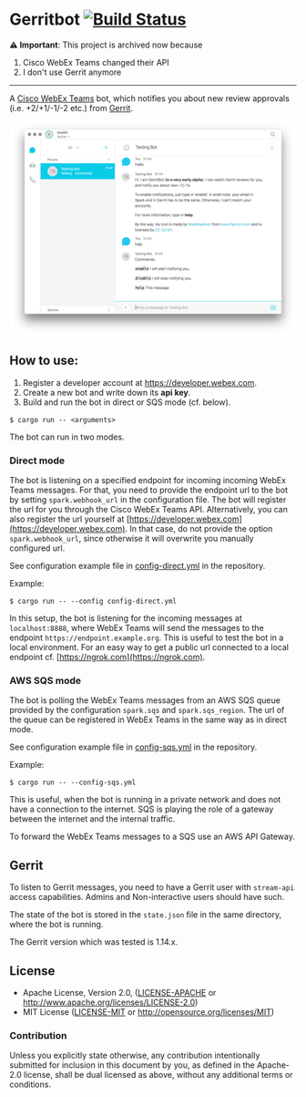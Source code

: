 # Gerritbot [![Build Status](https://github.com/boxdot/gerritbot-rs/workflows/CI/badge.svg)](https://github.com/boxdot/gerritbot-rs/actions/workflows/ci.yaml)

**⚠️ Important**: This project is archived now because

1. Cisco WebEx Teams changed their API
2. I don't use Gerrit anymore

---

A [Cisco WebEx Teams](https://teams.webex.com) bot, which notifies you about new review approvals
(i.e. +2/+1/-1/-2 etc.) from [Gerrit](https://www.gerritcodereview.com).

![screenshot](assets/screenshot.png)

## How to use:

1. Register a developer account at https://developer.webex.com.
2. Create a new bot and write down its **api key**.
3. Build and run the bot in direct or SQS mode (cf. below).

```shell
$ cargo run -- <arguments>
```

The bot can run in two modes.

### Direct mode

The bot is listening on a specified endpoint for incoming incoming WebEx Teams messages. For that, you
need to provide the endpoint url to the bot by setting `spark.webhook_url` in the configuration file.
The bot will register the url for you through the Cisco WebEx Teams API. Alternatively, you can also register the
url yourself at [https://developer.webex.com](https://developer.webex.com). In that case,
do not provide the option `spark.webhook_url`, since otherwise it will overwrite you manually
configured url.

See configuration example file in [config-direct.yml](config-direct.yml) in the repository.

Example:

```shell
$ cargo run -- --config config-direct.yml
```

In this setup, the bot is listening for the incoming messages at `localhost:8888`, where WebEx Teams will
send the messages to the endpoint `https://endpoint.example.org`. This is useful to test the bot in
a local environment. For an easy way to get a public url connected to a local endpoint cf.
[https://ngrok.com](https://ngrok.com).


### AWS SQS mode

The bot is polling the WebEx Teams messages from an AWS SQS queue provided by the configuration
 `spark.sqs` and `spark.sqs_region`. The url of the queue can be registered in WebEx Teams in
the same way as in direct mode.

See configuration example file in [config-sqs.yml](config-sqs.yml) in the repository.

Example:

```shell
$ cargo run -- --config-sqs.yml
```

This is useful, when the bot is running in a private network and does not have a connection to the
internet. SQS is playing the role of a gateway between the internet and the internal traffic.

To forward the WebEx Teams messages to a SQS use an AWS API Gateway.

## Gerrit

To listen to Gerrit messages, you need to have a Gerrit user with `stream-api` access
capabilities. Admins and Non-interactive users should have such.

The state of the bot is stored in the `state.json` file in the same directory, where the bot is
running.

The Gerrit version which was tested is 1.14.x.

## License

 * Apache License, Version 2.0, ([LICENSE-APACHE](LICENSE-APACHE) or
   http://www.apache.org/licenses/LICENSE-2.0)
 * MIT License ([LICENSE-MIT](LICENSE-MIT) or
   http://opensource.org/licenses/MIT)

### Contribution

Unless you explicitly state otherwise, any contribution intentionally submitted
for inclusion in this document by you, as defined in the Apache-2.0 license,
shall be dual licensed as above, without any additional terms or conditions.
